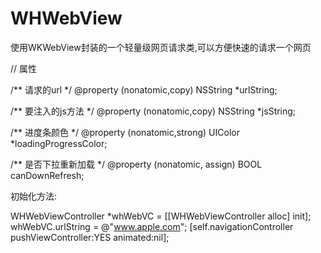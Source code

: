 # WHWebView
使用WKWebView封装的一个轻量级网页请求类,可以方便快速的请求一个网页

// 属性

/**
 请求的url
 */
@property (nonatomic,copy) NSString *urlString;

/**
 要注入的js方法
 */
@property (nonatomic,copy) NSString *jsString;

/**
 进度条颜色
 */
@property (nonatomic,strong) UIColor *loadingProgressColor;

/**
 是否下拉重新加载
 */
@property (nonatomic, assign) BOOL canDownRefresh;

初始化方法:

WHWebViewController *whWebVC = [[WHWebViewController alloc] init];
whWebVC.urlString = @"www.apple.com";
[self.navigationController pushViewController:YES animated:nil];
